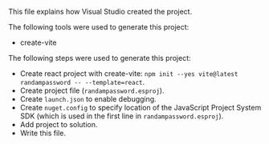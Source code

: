 This file explains how Visual Studio created the project.

The following tools were used to generate this project:
- create-vite

The following steps were used to generate this project:
- Create react project with create-vite: `npm init --yes vite@latest randampassword -- --template=react`.
- Create project file (`randampassword.esproj`).
- Create `launch.json` to enable debugging.
- Create `nuget.config` to specify location of the JavaScript Project System SDK (which is used in the first line in `randampassword.esproj`).
- Add project to solution.
- Write this file.
